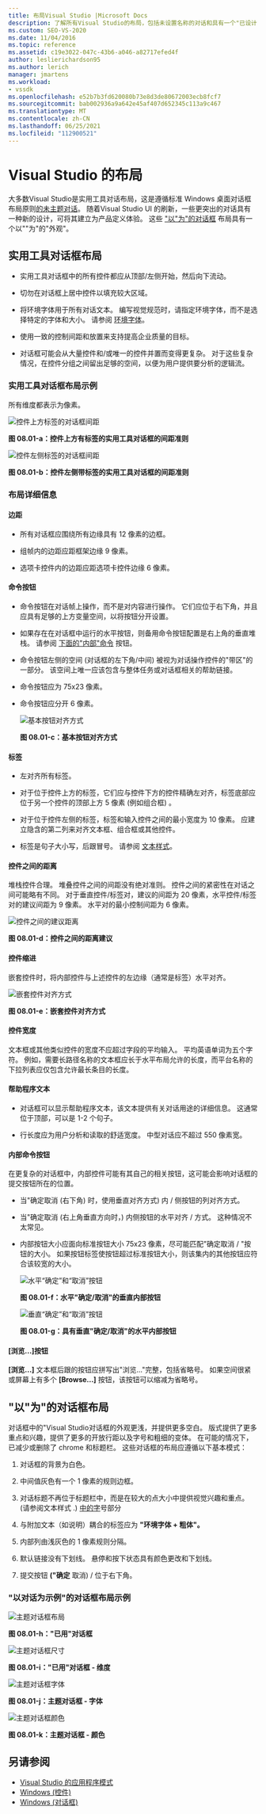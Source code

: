 ```yaml
---
title: 布局Visual Studio |Microsoft Docs
description: 了解所有Visual Studio的布局，包括未设置名称的对话和具有一个"已设计"外观的新对话。
ms.custom: SEO-VS-2020
ms.date: 11/04/2016
ms.topic: reference
ms.assetid: c19e3022-047c-43b6-a046-a82717efed4f
author: leslierichardson95
ms.author: lerich
manager: jmartens
ms.workload:
- vssdk
ms.openlocfilehash: e52b7b3fd620080b73e8d3de80672003ecb8fcf7
ms.sourcegitcommit: bab002936a9a642e45af407d652345c113a9c467
ms.translationtype: MT
ms.contentlocale: zh-CN
ms.lasthandoff: 06/25/2021
ms.locfileid: "112900521"
---
```

# <a name="layout-for-visual-studio"></a>Visual Studio 的布局
大多数Visual Studio是实用工具对话布局，这是遵循[](../../extensibility/ux-guidelines/layout-for-visual-studio.md#BKMK_UtilityDialogLayout)标准 Windows 桌面对话框布局原则[的未主题对话](/windows/desktop/uxguide/win-dialog-box)。 随着Visual Studio UI 的刷新，一些更突出的对话具有一种新的设计，可将其建立为产品定义体验。 这些 ["以"为"的对话框](../../extensibility/ux-guidelines/layout-for-visual-studio.md#BKMK_ThemedDialogLayout) 布局具有一个以""为"的"外观"。

## <a name="utility-dialog-layout"></a><a name="BKMK_UtilityDialogLayout"></a> 实用工具对话框布局

- 实用工具对话框中的所有控件都应从顶部/左侧开始，然后向下流动。

- 切勿在对话框上居中控件以填充较大区域。

- 将环境字体用于所有对话文本。 编写视觉规范时，请指定环境字体，而不是选择特定的字体和大小。 请参阅 [环境字体](../../extensibility/ux-guidelines/fonts-and-formatting-for-visual-studio.md#BKMK_TheEnvironmentFont)。

- 使用一致的控制间距和放置来支持提高企业质量的目标。

- 对话框可能会从大量控件和/或唯一的控件并置而变得更复杂。 对于这些复杂情况，在控件分组之间留出足够的空间，以便为用户提供要分析的逻辑流。

### <a name="utility-dialog-layout-examples"></a>实用工具对话框布局示例
 所有维度都表示为像素。

 ![控件上方标签的对话框间距](../../extensibility/ux-guidelines/media/0801-a_utilityspacingabove.png "0801-a_UtilitySpacingAbove")

 **图 08.01-a：控件上方有标签的实用工具对话框的间距准则**

 ![控件左侧标签的对话框间距](../../extensibility/ux-guidelines/media/0801-b_utilityspacingleft.png "0801-b_UtilitySpacingLeft")

 **图 08.01-b：控件左侧带标签的实用工具对话框的间距准则**

### <a name="layout-details"></a>布局详细信息

#### <a name="margins"></a>边距

- 所有对话框应围绕所有边缘具有 12 像素的边框。

- 组帧内的边距应距框架边缘 9 像素。

- 选项卡控件内的边距应距选项卡控件边缘 6 像素。

#### <a name="command-buttons"></a>命令按钮

- 命令按钮在对话帧上操作，而不是对内容进行操作。 它们应位于右下角，并且应具有足够的上方变量空间，以将按钮分开设置。

- 如果存在在对话框中运行的水平按钮，则备用命令按钮配置是右上角的垂直堆栈。 请参阅 [下面的"内部"命令](../../extensibility/ux-guidelines/layout-for-visual-studio.md#BKMK_InteriorCommandButtons) 按钮。

- 命令按钮左侧的空间 (对话框的左下角/中间) 被视为对话操作控件的"带区"的一部分。 该空间上唯一应该包含与整体任务或对话框相关的帮助链接。

- 命令按钮应为 75x23 像素。

- 命令按钮应分开 6 像素。

  ![基本按钮对齐方式](../../extensibility/ux-guidelines/media/0801-c_buttonalign.png "0801-c_ButtonAlign")

  **图 08.01-c：基本按钮对齐方式**

#### <a name="labels"></a>标签

- 左对齐所有标签。

- 对于位于控件上方的标签，它们应与控件下方的控件精确左对齐，标签底部应位于另一个控件的顶部上方 5 像素 (例如组合框) 。

- 对于位于控件左侧的标签，标签和输入控件之间的最小宽度为 10 像素。 应建立隐含的第二列来对齐文本框、组合框或其他控件。

- 标签是句子大小写，后跟冒号。 请参阅 [文本样式](../../extensibility/ux-guidelines/fonts-and-formatting-for-visual-studio.md#BKMK_TextStyle)。

#### <a name="distance-between-controls"></a>控件之间的距离
 堆栈控件合理。 堆叠控件之间的间距没有绝对准则。 控件之间的紧密性在对话之间可能略有不同。 对于垂直控件/标签对，建议的间距为 20 像素，水平控件/标签对的建议间距为 9 像素。 水平对的最小控制间距为 6 像素。

 ![控件之间的建议距离](../../extensibility/ux-guidelines/media/0801-d_controldistance.png "0801-d_ControlDistance")

 **图 08.01-d：控件之间的距离建议**

#### <a name="control-indentation"></a>控件缩进
 嵌套控件时，将内部控件与上述控件的左边缘（通常是标签）水平对齐。

 ![嵌套控件对齐方式](../../extensibility/ux-guidelines/media/0801-e_controlalign.png "0801-e_ControlAlign")

 **图 08.01-e：嵌套控件对齐方式**

#### <a name="control-width"></a>控件宽度
 文本框或其他类似控件的宽度不应超过字段的平均输入。 平均英语单词为五个字符。 例如，需要长路径名称的文本框应长于水平布局允许的长度，而平台名称的下拉列表应仅包含允许最长条目的长度。

#### <a name="helper-text"></a>帮助程序文本

- 对话框可以显示帮助程序文本，该文本提供有关对话用途的详细信息。 这通常位于顶部，可以是 1-2 个句子。

- 行长度应为用户分析和读取的舒适宽度。 中型对话应不超过 550 像素宽。

#### <a name="interior-command-buttons"></a><a name="BKMK_InteriorCommandButtons"></a> 内部命令按钮
 在更复杂的对话框中，内部控件可能有其自己的相关按钮，这可能会影响对话框的提交按钮所在的位置。

- 当"确定取消 (右下角) 时，使用垂直对齐方式) 内 / 侧按钮的列对齐方式。

- 当"确定取消 (右上角垂直方向时，) 内侧按钮的水平对齐 / 方式。 这种情况不太常见。

- 内部按钮大小应面向标准按钮大小 75x23 像素，尽可能匹配"确定取消 / "按钮的大小。 如果按钮标签使按钮超过标准按钮大小，则该集内的其他按钮应符合该较宽的大小。

  ![水平“确定”和“取消”按钮](../../extensibility/ux-guidelines/media/0801-f_horizokcan.png "0801-f_HorizOKCan")

  **图 08.01-f：水平"确定/取消"的垂直内部按钮**

  ![垂直“确定”和“取消”按钮](../../extensibility/ux-guidelines/media/0801-g_vertokcan.png "0801-g_VertOKCan")

  **图 08.01-g：具有垂直"确定/取消"的水平内部按钮**

#### <a name="browse-button"></a>[浏览...]按钮
 **[浏览...]** 文本框后跟的按钮应拼写出"浏览..."完整，包括省略号。 如果空间很紧或屏幕上有多个 **[Browse...]** 按钮，该按钮可以缩减为省略号。

## <a name="themed-dialog-layout"></a><a name="BKMK_ThemedDialogLayout"></a> "以"为"的对话框布局
 对话框中的"Visual Studio对话框的外观更浅，并提供更多空白。 版式提供了更多重点和兴趣，提供了更多的开放行距以及字号和粗细的变体。 在可能的情况下，已减少或删除了 chrome 和标题栏。 这些对话框的布局应遵循以下基本模式：

1. 对话框的背景为白色。

2. 中间值灰色有一个 1 像素的规则边框。

3. 对话标题不再位于标题栏中，而是在较大的点大小中提供视觉兴趣和重点。  (请参阅文本样式 .) [中的字](../../extensibility/ux-guidelines/fonts-and-formatting-for-visual-studio.md#BKMK_TextStyle)号部分

4. 与附加文本（如说明）耦合的标签应为 **"环境字体 + 粗体"。**

5. 内部列由浅灰色的 1 像素规则分隔。

6. 默认链接没有下划线。 悬停和按下状态具有颜色更改和下划线。

7. 提交按钮 **("确定** 取消) / 位于右下角。

### <a name="themed-dialog-layout-examples"></a>"以对话为示例"的对话框布局示例
 ![主题对话框布局](../../extensibility/ux-guidelines/media/0801-h_themeddialog.png "0801-h_ThemedDialog")

 **图 08.01-h："已用"对话框**

 ![主题对话框尺寸](../../extensibility/ux-guidelines/media/0801-i_themeddialogdimensions.png "0801-i_ThemedDialogDimensions")

 **图 08.01-i："已用"对话框 - 维度**

 ![主题对话框字体](../../extensibility/ux-guidelines/media/0801-j_themeddialogfonts.png "0801-j_ThemedDialogFonts")

 **图 08.01-j：主题对话框 - 字体**

 ![主题对话框颜色](../../extensibility/ux-guidelines/media/0801-k_themeddialogcolors.png "0801-k_ThemedDialogColors")

 **图 08.01-k：主题对话框 - 颜色**

## <a name="see-also"></a>另请参阅
- [Visual Studio 的应用程序模式](../../extensibility/ux-guidelines/application-patterns-for-visual-studio.md)
- [Windows (控件) ](/windows/desktop/uxguide/controls)
- [Windows (对话框) ](/windows/desktop/uxguide/win-dialog-box)
